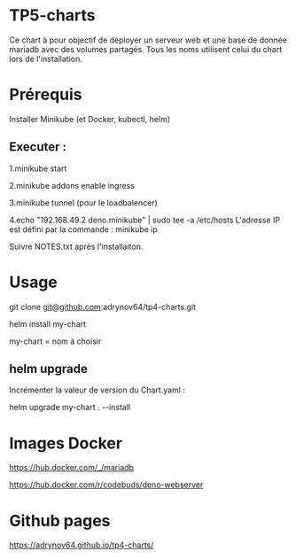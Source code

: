 # TP5-charts

Ce chart à pour objectif de déployer un serveur web et une base de donnée mariadb avec des volumes partagés.
Tous les noms utilisent celui du chart lors de l'installation.

# Prérequis

Installer Minikube (et Docker, kubectl, helm)

## Executer : 
1.minikube start

2.minikube addons enable ingress

3.minikube tunnel (pour le loadbalencer)

4.echo "192.168.49.2 deno.minikube" | sudo tee -a /etc/hosts
L'adresse IP est défini par la commande : minikube ip

Suivre NOTES.txt après l'installaiton.

# Usage
git clone git@github.com:adrynov64/tp4-charts.git


helm install my-chart

my-chart = nom à choisir

## helm upgrade 

Incrémenter la valeur de version du Chart.yaml :

helm upgrade my-chart . --install

# Images Docker

https://hub.docker.com/_/mariadb

https://hub.docker.com/r/codebuds/deno-webserver

# Github pages

https://adrynov64.github.io/tp4-charts/


